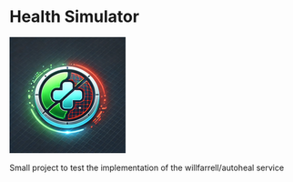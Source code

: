 # Health Simulator

![alt text](logo.png "Health simulator")

Small project to test the implementation of the willfarrell/autoheal service

